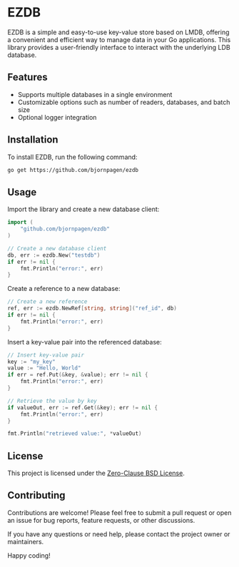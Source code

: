 # EZDB

EZDB is a simple and easy-to-use key-value store based on LMDB, offering a convenient and efficient way to manage data in your Go applications. This library provides a user-friendly interface to interact with the underlying LDB database.

## Features
- Supports multiple databases in a single environment
- Customizable options such as number of readers, databases, and batch size
- Optional logger integration

## Installation

To install EZDB, run the following command:

```sh
go get https://github.com/bjornpagen/ezdb
```

## Usage

Import the library and create a new database client:

```go
import (
	"github.com/bjornpagen/ezdb"
)

// Create a new database client
db, err := ezdb.New("testdb")
if err != nil {
	fmt.Println("error:", err)
}
```

Create a reference to a new database:

```go
// Create a new reference
ref, err := ezdb.NewRef[string, string]("ref_id", db)
if err != nil {
	fmt.Println("error:", err)
}
```

Insert a key-value pair into the referenced database:

```go
// Insert key-value pair
key := "my_key"
value := "Hello, World"
if err = ref.Put(&key, &value); err != nil {
	fmt.Println("error:", err)
}

// Retrieve the value by key
if valueOut, err := ref.Get(&key); err != nil {
	fmt.Println("error:", err)
}

fmt.Println("retrieved value:", *valueOut)
```

## License

This project is licensed under the [Zero-Clause BSD License](https://opensource.org/license/0bsd/).

## Contributing

Contributions are welcome! Please feel free to submit a pull request or open an issue for bug reports, feature requests, or other discussions.

If you have any questions or need help, please contact the project owner or maintainers.

Happy coding!